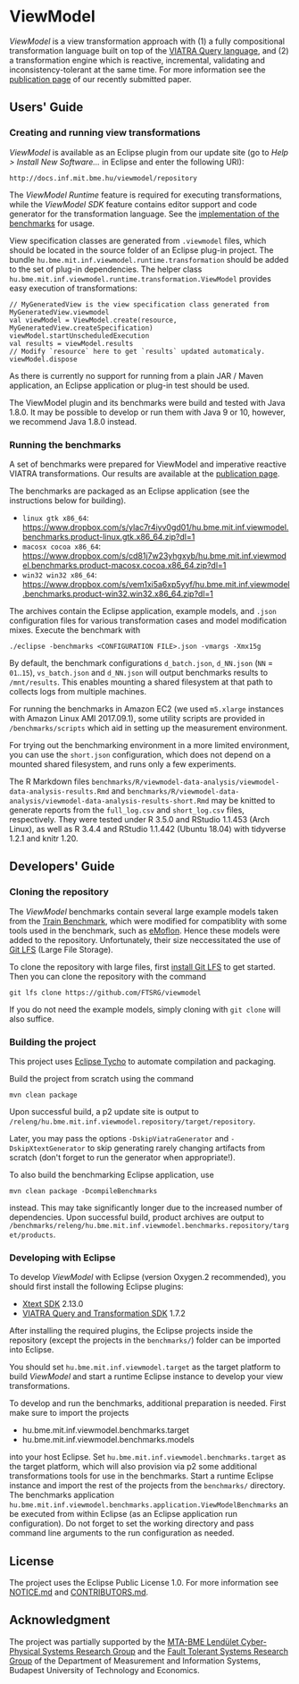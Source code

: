 # ViewModel

*ViewModel* is a view transformation approach with (1) a fully compositional transformation language built on top of the [VIATRA Query language](https://www.eclipse.org/viatra/documentation/query-language.html), and (2) a transformation engine which is reactive, incremental, validating and inconsistency-tolerant at the same time. For more information see the [publication page](https://github.com/FTSRG/publication-pages/wiki/Incremental-View-Model-Synchronization-Using-Partial-Models) of our recently submitted paper.

## Users' Guide

### Creating and running view transformations

*ViewModel* is available as an Eclipse plugin from our update site (go to *Help > Install New Software...* in Eclipse and enter the following URI):

    http://docs.inf.mit.bme.hu/viewmodel/repository

The *ViewModel Runtime* feature is required for executing transformations, while the *ViewModel SDK* feature contains editor support and code generator for the transformation language. See the [implementation of the benchmarks](https://github.com/FTSRG/viewmodel/tree/master/benchmarks/plugins/hu.bme.mit.inf.viewmodel.benchmarks.viewmodel/src/hu/bme/mit/inf/viewmodel/benchmarks/viewmodel) for usage.

View specification classes are generated from `.viewmodel` files, which should be located in the source folder of an Eclipse plug-in project.
The bundle `hu.bme.mit.inf.viewmodel.runtime.transformation` should be added to the set of plug-in dependencies.
The helper class `hu.bme.mit.inf.viewmodel.runtime.transformation.ViewModel` provides easy execution of transformations:

    // MyGeneratedView is the view specification class generated from MyGeneratedView.viewmodel
    val viewModel = ViewModel.create(resource, MyGeneratedView.createSpecification)
    viewModel.startUnscheduledExecution
    val results = viewModel.results
    // Modify `resource` here to get `results` updated automaticaly.
    viewModel.dispose

As there is currently no support for running from a plain JAR / Maven application, an Eclipse application or plug-in test should be used.

The ViewModel plugin and its benchmarks were build and tested with Java 1.8.0. It may be possible to develop or run them with Java 9 or 10, however, we recommend Java 1.8.0 instead. 

### Running the benchmarks

A set of benchmarks were prepared for ViewModel and imperative reactive VIATRA transformations. Our results are available at the [publication page](https://github.com/FTSRG/publication-pages/wiki/Incremental-View-Model-Synchronization-Using-Partial-Models).

The benchmarks are packaged as an Eclipse application (see the instructions below for building).

  * `linux gtk x86_64`: https://www.dropbox.com/s/ylac7r4iyv0gd01/hu.bme.mit.inf.viewmodel.benchmarks.product-linux.gtk.x86_64.zip?dl=1
  * `macosx cocoa x86_64`: https://www.dropbox.com/s/cd81j7w23yhgxyb/hu.bme.mit.inf.viewmodel.benchmarks.product-macosx.cocoa.x86_64.zip?dl=1
  * `win32 win32 x86_64`: https://www.dropbox.com/s/vem1xi5a6xp5yyf/hu.bme.mit.inf.viewmodel.benchmarks.product-win32.win32.x86_64.zip?dl=1

The archives contain the Eclipse application, example models, and `.json` configuration files for various transformation cases and model modification mixes. Execute the benchmark with

    ./eclipse -benchmarks <CONFIGURATION FILE>.json -vmargs -Xmx15g

By default, the benchmark configurations `d_batch.json`, `d_NN.json` (`NN` = `01`..`15`), `vs_batch.json` and `d_NN.json` will output benchmarks results to `/mnt/results`. This enables mounting a shared filesystem at that path to collects logs from multiple machines.

For running the benchmarks in Amazon EC2 (we used `m5.xlarge` instances with Amazon Linux AMI 2017.09.1), some utility scripts are provided in `/benchmarks/scripts` which aid in setting up the measurement environment.

For trying out the benchmarking environment in a more limited environment, you can use the `short.json` configuration, which does not depend on a mounted shared filesystem, and runs only a few experiments.

The R Markdown files `benchmarks/R/viewmodel-data-analysis/viewmodel-data-analysis-results.Rmd` and `benchmarks/R/viewmodel-data-analysis/viewmodel-data-analysis-results-short.Rmd` may be knitted to generate reports from the `full_log.csv` and `short_log.csv` files, respectively. They were tested under R 3.5.0 and RStudio 1.1.453 (Arch Linux), as well as R 3.4.4 and RStudio 1.1.442 (Ubuntu 18.04) with tidyverse 1.2.1 and knitr 1.20.

## Developers' Guide

### Cloning the repository

The *ViewModel* benchmarks contain several large example models taken from the [Train Benchmark](https://github.com/FTSRG/trainbenchmark), which were modified for compatiblity with some tools used in the benchmark, such as [eMoflon](https://emoflon.org/). Hence these models were added to the repository. Unfortunately, their size neccessitated the use of [Git LFS](https://git-lfs.github.com/) (Large File Storage).

To clone the repository with large files, first [install Git LFS](https://git-lfs.github.com/) to get started. Then you can clone the repository with the command

    git lfs clone https://github.com/FTSRG/viewmodel

If you do not need the example models, simply cloning with `git clone` will also suffice.

### Building the project

This project uses [Eclipse Tycho](https://www.eclipse.org/tycho/) to automate compilation and packaging.

Build the project from scratch using the command

    mvn clean package

Upon successful build, a p2 update site is output to `/releng/hu.bme.mit.inf.viewmodel.repository/target/repository`.

Later, you may pass the options `-DskipViatraGenerator` and `-DskipXtextGenerator` to skip generating rarely changing artifacts from scratch (don't forget to run the generator when appropriate!).

To also build the benchmarking Eclipse application, use

    mvn clean package -DcompileBenchmarks

instead. This may take significantly longer due to the increased number of dependencies. Upon successful build, product archives are output to `/benchmarks/releng/hu.bme.mit.inf.viewmodel.benchmarks.repository/target/products`.

### Developing with Eclipse

To develop *ViewModel* with Eclipse (version Oxygen.2 recommended), you should first install the following Eclipse plugins:

  * [Xtext SDK](https://www.eclipse.org/Xtext/download.html) 2.13.0
  * [VIATRA Query and Transformation SDK](https://www.eclipse.org/viatra/downloads.html) 1.7.2

After installing the required plugins, the Eclipse projects inside the repository (except the projects in the `benchmarks/`) folder can be imported into Eclipse.

You should set `hu.bme.mit.inf.viewmodel.target` as the target platform to build *ViewModel* and start a runtime Eclipse instance to develop your view transformations.

To develop and run the benchmarks, additional preparation is needed. First make sure to import the projects

  * hu.bme.mit.inf.viewmodel.benchmarks.target
  * hu.bme.mit.inf.viewmodel.benchmarks.models

into your host Eclipse. Set `hu.bme.mit.inf.viewmodel.benchmarks.target` as the target platform, which will also provision via p2 some additional transformations tools for use in the benchmarks. Start a runtime Eclipse instance and import the rest of the projects from the `benchmarks/` directory. The benchmarks application `hu.bme.mit.inf.viewmodel.benchmarks.application.ViewModelBenchmarks` an be executed from within Eclipse (as an Eclipse application run configuration). Do not forget to set the working directory and pass command line arguments to the run configuration as needed.

## License

The project uses the Eclipse Public License 1.0. For more information see [NOTICE.md](https://github.com/FTSRG/viewmodel/blob/master/NOTICE.md) and [CONTRIBUTORS.md](https://github.com/FTSRG/viewmodel/blob/master/CONTRIBUTORS.md).

## Acknowledgment

The project was partially supported by the [MTA-BME Lendület Cyber-Physical Systems Research Group](http://lendulet.inf.mit.bme.hu/) and the [Fault Tolerant Systems Research Group](https://inf.mit.bme.hu/en) of the Department of Measurement and Information Systems, Budapest University of Technology and Economics.

